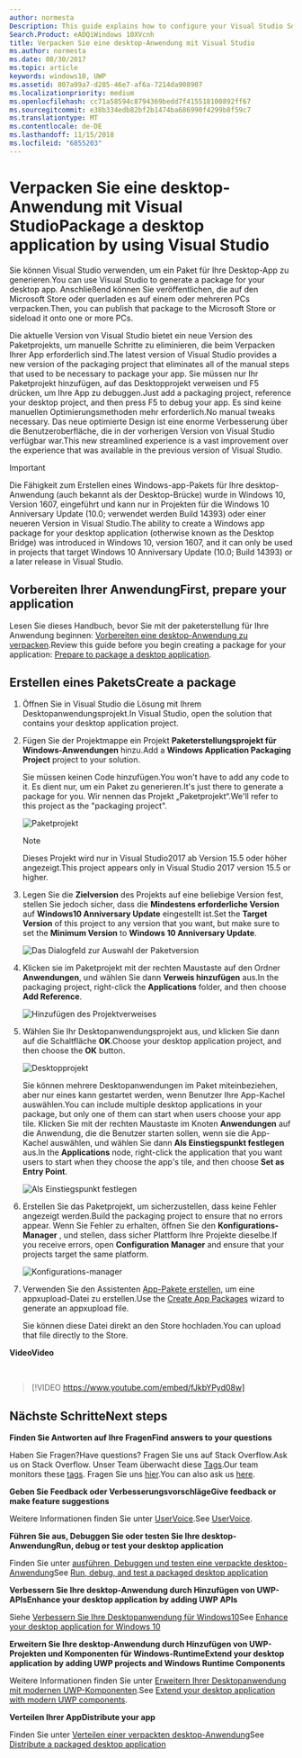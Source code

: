 ```yaml
---
author: normesta
Description: This guide explains how to configure your Visual Studio Solution to edit, debug, and package desktop application.
Search.Product: eADQiWindows 10XVcnh
title: Verpacken Sie eine desktop-Anwendung mit Visual Studio
ms.author: normesta
ms.date: 08/30/2017
ms.topic: article
keywords: windows10, UWP
ms.assetid: 807a99a7-d285-46e7-af6a-7214da908907
ms.localizationpriority: medium
ms.openlocfilehash: cc71a58594c8794369bedd7f415518100892ff67
ms.sourcegitcommit: e38b334edb82bf2b1474ba686990f4299b8f59c7
ms.translationtype: MT
ms.contentlocale: de-DE
ms.lasthandoff: 11/15/2018
ms.locfileid: "6855203"
---
```

# <a name="package-a-desktop-application-by-using-visual-studio"></a><span data-ttu-id="02ff2-103">Verpacken Sie eine desktop-Anwendung mit Visual Studio</span><span class="sxs-lookup"><span data-stu-id="02ff2-103">Package a desktop application by using Visual Studio</span></span>

<span data-ttu-id="02ff2-104">Sie können Visual Studio verwenden, um ein Paket für Ihre Desktop-App zu generieren.</span><span class="sxs-lookup"><span data-stu-id="02ff2-104">You can use Visual Studio to generate a package for your desktop app.</span></span> <span data-ttu-id="02ff2-105">Anschließend können Sie veröffentlichen, die auf den Microsoft Store oder querladen es auf einem oder mehreren PCs verpacken.</span><span class="sxs-lookup"><span data-stu-id="02ff2-105">Then, you can publish that package to the Microsoft Store or sideload it onto one or more PCs.</span></span>

<span data-ttu-id="02ff2-106">Die aktuelle Version von Visual Studio bietet ein neue Version des Paketprojekts, um manuelle Schritte zu eliminieren, die beim Verpacken Ihrer App erforderlich sind.</span><span class="sxs-lookup"><span data-stu-id="02ff2-106">The latest version of Visual Studio provides a new version of the packaging project that eliminates all of the manual steps that used to be necessary to package your app.</span></span> <span data-ttu-id="02ff2-107">Sie müssen nur Ihr Paketprojekt hinzufügen, auf das Desktopprojekt verweisen und F5 drücken, um Ihre App zu debuggen.</span><span class="sxs-lookup"><span data-stu-id="02ff2-107">Just add a packaging project, reference your desktop project, and then press F5 to debug your app.</span></span> <span data-ttu-id="02ff2-108">Es sind keine manuellen Optimierungsmethoden mehr erforderlich.</span><span class="sxs-lookup"><span data-stu-id="02ff2-108">No manual tweaks necessary.</span></span> <span data-ttu-id="02ff2-109">Das neue optimierte Design ist eine enorme Verbesserung über die Benutzeroberfläche, die in der vorherigen Version von Visual Studio verfügbar war.</span><span class="sxs-lookup"><span data-stu-id="02ff2-109">This new streamlined experience is a vast improvement over the experience that was available in the previous version of Visual Studio.</span></span>

>[!IMPORTANT]
><span data-ttu-id="02ff2-110">Die Fähigkeit zum Erstellen eines Windows-app-Pakets für Ihre desktop-Anwendung (auch bekannt als der Desktop-Brücke) wurde in Windows 10, Version 1607, eingeführt und kann nur in Projekten für die Windows 10 Anniversary Update (10.0; verwendet werden Build 14393) oder einer neueren Version in Visual Studio.</span><span class="sxs-lookup"><span data-stu-id="02ff2-110">The ability to create a Windows app package for your desktop application (otherwise known as the Desktop Bridge) was introduced in Windows 10, version 1607, and it can only be used in projects that target Windows 10 Anniversary Update (10.0; Build 14393) or a later release in Visual Studio.</span></span>

## <a name="first-prepare-your-application"></a><span data-ttu-id="02ff2-111">Vorbereiten Ihrer Anwendung</span><span class="sxs-lookup"><span data-stu-id="02ff2-111">First, prepare your application</span></span>

<span data-ttu-id="02ff2-112">Lesen Sie dieses Handbuch, bevor Sie mit der paketerstellung für Ihre Anwendung beginnen: [Vorbereiten eine desktop-Anwendung zu verpacken](desktop-to-uwp-prepare.md).</span><span class="sxs-lookup"><span data-stu-id="02ff2-112">Review this guide before you begin creating a package for your application: [Prepare to package a desktop application](desktop-to-uwp-prepare.md).</span></span>

<a id="new-packaging-project"/>

## <a name="create-a-package"></a><span data-ttu-id="02ff2-113">Erstellen eines Pakets</span><span class="sxs-lookup"><span data-stu-id="02ff2-113">Create a package</span></span>

1. <span data-ttu-id="02ff2-114">Öffnen Sie in Visual Studio die Lösung mit Ihrem Desktopanwendungsprojekt.</span><span class="sxs-lookup"><span data-stu-id="02ff2-114">In Visual Studio, open the solution that contains your desktop application project.</span></span>

2. <span data-ttu-id="02ff2-115">Fügen Sie der Projektmappe ein Projekt **Paketerstellungsprojekt für Windows-Anwendungen** hinzu.</span><span class="sxs-lookup"><span data-stu-id="02ff2-115">Add a **Windows Application Packaging Project** project to your solution.</span></span>

   <span data-ttu-id="02ff2-116">Sie müssen keinen Code hinzufügen.</span><span class="sxs-lookup"><span data-stu-id="02ff2-116">You won't have to add any code to it.</span></span> <span data-ttu-id="02ff2-117">Es dient nur, um ein Paket zu generieren.</span><span class="sxs-lookup"><span data-stu-id="02ff2-117">It's just there to generate a package for you.</span></span> <span data-ttu-id="02ff2-118">Wir nennen das Projekt „Paketprojekt“.</span><span class="sxs-lookup"><span data-stu-id="02ff2-118">We'll refer to this project as the "packaging project".</span></span>

   ![Paketprojekt](images/desktop-to-uwp/packaging-project.png)

   >[!NOTE]
   ><span data-ttu-id="02ff2-120">Dieses Projekt wird nur in Visual Studio2017 ab Version 15.5 oder höher angezeigt.</span><span class="sxs-lookup"><span data-stu-id="02ff2-120">This project appears only in Visual Studio 2017 version 15.5 or higher.</span></span>

3. <span data-ttu-id="02ff2-121">Legen Sie die **Zielversion** des Projekts auf eine beliebige Version fest, stellen Sie jedoch sicher, dass die **Mindestens erforderliche Version** auf **Windows10 Anniversary Update** eingestellt ist.</span><span class="sxs-lookup"><span data-stu-id="02ff2-121">Set the **Target Version** of this project to any version that you want, but make sure to set the **Minimum Version** to **Windows 10 Anniversary Update**.</span></span>

   ![Das Dialogfeld zur Auswahl der Paketversion](images/desktop-to-uwp/packaging-version.png)

4. <span data-ttu-id="02ff2-123">Klicken sie im Paketprojekt mit der rechten Maustaste auf den Ordner **Anwendungen**, und wählen Sie dann **Verweis hinzufügen** aus.</span><span class="sxs-lookup"><span data-stu-id="02ff2-123">In the packaging project, right-click the **Applications** folder, and then choose **Add Reference**.</span></span>

   ![Hinzufügen des Projektverweises](images/desktop-to-uwp/add-project-reference.png)

5. <span data-ttu-id="02ff2-125">Wählen Sie Ihr Desktopanwendungsprojekt aus, und klicken Sie dann auf die Schaltfläche **OK**.</span><span class="sxs-lookup"><span data-stu-id="02ff2-125">Choose your desktop application project, and then choose the **OK** button.</span></span>

   ![Desktopprojekt](images/desktop-to-uwp/reference-project.png)

   <span data-ttu-id="02ff2-127">Sie können mehrere Desktopanwendungen im Paket miteinbeziehen, aber nur eines kann gestartet werden, wenn Benutzer Ihre App-Kachel auswählen.</span><span class="sxs-lookup"><span data-stu-id="02ff2-127">You can include multiple desktop applications in your package, but only one of them can start when users choose your app tile.</span></span> <span data-ttu-id="02ff2-128">Klicken Sie mit der rechten Maustaste im Knoten **Anwendungen** auf die Anwendung, die die Benutzer starten sollen, wenn sie die App-Kachel auswählen, und wählen Sie dann **Als Einstiegspunkt festlegen** aus.</span><span class="sxs-lookup"><span data-stu-id="02ff2-128">In the **Applications** node, right-click the application that you want users to start when they choose the app's tile, and then choose **Set as Entry Point**.</span></span>

   ![Als Einstiegspunkt festlegen](images/desktop-to-uwp/entry-point-set.png)

6. <span data-ttu-id="02ff2-130">Erstellen Sie das Paketprojekt, um sicherzustellen, dass keine Fehler angezeigt werden.</span><span class="sxs-lookup"><span data-stu-id="02ff2-130">Build the packaging project to ensure that no errors appear.</span></span>  <span data-ttu-id="02ff2-131">Wenn Sie Fehler zu erhalten, öffnen Sie den **Konfigurations-Manager** , und stellen, dass sicher Plattform Ihre Projekte dieselbe.</span><span class="sxs-lookup"><span data-stu-id="02ff2-131">If you receive errors, open **Configuration Manager** and ensure that your projects target the same platform.</span></span>

   ![Konfigurations-manager](images/desktop-to-uwp/config-manager.png)

7. <span data-ttu-id="02ff2-133">Verwenden Sie den Assistenten [App-Pakete erstellen](../packaging/packaging-uwp-apps.md), um eine appxupload-Datei zu erstellen.</span><span class="sxs-lookup"><span data-stu-id="02ff2-133">Use the [Create App Packages](../packaging/packaging-uwp-apps.md) wizard to generate an appxupload file.</span></span>

   <span data-ttu-id="02ff2-134">Sie können diese Datei direkt an den Store hochladen.</span><span class="sxs-lookup"><span data-stu-id="02ff2-134">You can upload that file directly to the Store.</span></span>

**<span data-ttu-id="02ff2-135">Video</span><span class="sxs-lookup"><span data-stu-id="02ff2-135">Video</span></span>**

&nbsp;
> [!VIDEO https://www.youtube.com/embed/fJkbYPyd08w]

## <a name="next-steps"></a><span data-ttu-id="02ff2-136">Nächste Schritte</span><span class="sxs-lookup"><span data-stu-id="02ff2-136">Next steps</span></span>

**<span data-ttu-id="02ff2-137">Finden Sie Antworten auf Ihre Fragen</span><span class="sxs-lookup"><span data-stu-id="02ff2-137">Find answers to your questions</span></span>**

<span data-ttu-id="02ff2-138">Haben Sie Fragen?</span><span class="sxs-lookup"><span data-stu-id="02ff2-138">Have questions?</span></span> <span data-ttu-id="02ff2-139">Fragen Sie uns auf Stack Overflow.</span><span class="sxs-lookup"><span data-stu-id="02ff2-139">Ask us on Stack Overflow.</span></span> <span data-ttu-id="02ff2-140">Unser Team überwacht diese [Tags](http://stackoverflow.com/questions/tagged/project-centennial+or+desktop-bridge).</span><span class="sxs-lookup"><span data-stu-id="02ff2-140">Our team monitors these [tags](http://stackoverflow.com/questions/tagged/project-centennial+or+desktop-bridge).</span></span> <span data-ttu-id="02ff2-141">Fragen Sie uns [hier](https://social.msdn.microsoft.com/Forums/en-US/home?filter=alltypes&sort=relevancedesc&searchTerm=%5BDesktop%20Converter%5D).</span><span class="sxs-lookup"><span data-stu-id="02ff2-141">You can also ask us [here](https://social.msdn.microsoft.com/Forums/en-US/home?filter=alltypes&sort=relevancedesc&searchTerm=%5BDesktop%20Converter%5D).</span></span>

**<span data-ttu-id="02ff2-142">Geben Sie Feedback oder Verbesserungsvorschläge</span><span class="sxs-lookup"><span data-stu-id="02ff2-142">Give feedback or make feature suggestions</span></span>**

<span data-ttu-id="02ff2-143">Weitere Informationen finden Sie unter [UserVoice](https://wpdev.uservoice.com/forums/110705-universal-windows-platform/category/161895-desktop-bridge-centennial).</span><span class="sxs-lookup"><span data-stu-id="02ff2-143">See [UserVoice](https://wpdev.uservoice.com/forums/110705-universal-windows-platform/category/161895-desktop-bridge-centennial).</span></span>

**<span data-ttu-id="02ff2-144">Führen Sie aus, Debuggen Sie oder testen Sie Ihre desktop-Anwendung</span><span class="sxs-lookup"><span data-stu-id="02ff2-144">Run, debug or test your desktop application</span></span>**

<span data-ttu-id="02ff2-145">Finden Sie unter [ausführen, Debuggen und testen eine verpackte desktop-Anwendung](desktop-to-uwp-debug.md)</span><span class="sxs-lookup"><span data-stu-id="02ff2-145">See [Run, debug, and test a packaged desktop application](desktop-to-uwp-debug.md)</span></span>

**<span data-ttu-id="02ff2-146">Verbessern Sie Ihre desktop-Anwendung durch Hinzufügen von UWP-APIs</span><span class="sxs-lookup"><span data-stu-id="02ff2-146">Enhance your desktop application by adding UWP APIs</span></span>**

<span data-ttu-id="02ff2-147">Siehe [Verbessern Sie Ihre Desktopanwendung für Windows10](desktop-to-uwp-enhance.md)</span><span class="sxs-lookup"><span data-stu-id="02ff2-147">See [Enhance your desktop application for Windows 10](desktop-to-uwp-enhance.md)</span></span>

**<span data-ttu-id="02ff2-148">Erweitern Sie Ihre desktop-Anwendung durch Hinzufügen von UWP-Projekten und Komponenten für Windows-Runtime</span><span class="sxs-lookup"><span data-stu-id="02ff2-148">Extend your desktop application by adding UWP projects and Windows Runtime Components</span></span>**

<span data-ttu-id="02ff2-149">Weitere Informationen finden Sie unter [Erweitern Ihrer Desktopanwendung mit modernen UWP-Komponenten](desktop-to-uwp-extend.md).</span><span class="sxs-lookup"><span data-stu-id="02ff2-149">See [Extend your desktop application with modern UWP components](desktop-to-uwp-extend.md).</span></span>

**<span data-ttu-id="02ff2-150">Verteilen Ihrer App</span><span class="sxs-lookup"><span data-stu-id="02ff2-150">Distribute your app</span></span>**

<span data-ttu-id="02ff2-151">Finden Sie unter [Verteilen einer verpackten desktop-Anwendung](desktop-to-uwp-distribute.md)</span><span class="sxs-lookup"><span data-stu-id="02ff2-151">See [Distribute a packaged desktop application](desktop-to-uwp-distribute.md)</span></span>
